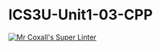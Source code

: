 # ICS3U-Unit1-03-CPP

[![Mr Coxall's Super Linter](https://github.com/Kyanh-Pham/ICS3U-Unit1-03-CPP/workflows/Mr%20Coxall's%20Super%20Linter/badge.svg)](https://github.com/Kyanh-Pham/ICS3U-Unit1-03-CPP/actions/)
